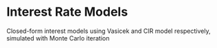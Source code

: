 # Interest Rate Models

Closed-form interest models using Vasicek and CIR model respectively, simulated with Monte Carlo iteration
